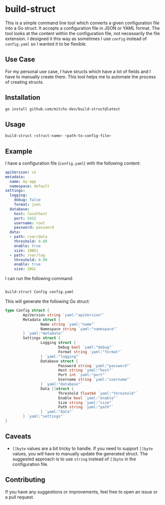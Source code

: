 # build-struct

This is a simple command line tool which converts a given configuration file into a Go struct. It accepts a configuration file in JSON or YAML format. The tool looks at the content within the configuration file, not necessarily the file extension. I designed it this way as sometimes I use `config` instead of `config.yaml` so I wanted it to be flexible.

## Use Case

For my personal use case, I have structs which have a lot of fields and I have to manually create them. This tool helps me to automate the process of creating structs.

## Installation

```bash
go install github.com/mitchs-dev/build-struct@latest
```

## Usage

```bash
build-struct <struct-name> <path-to-config-file>
```

## Example

I have a configuration file (`config.yaml`) with the following content:

```yaml
apiVersion: v1
metadata:
  name: my-app
  namespace: default
settings:
  logging: 
    debug: false
    format: json
  database:
    host: localhost
    port: 5432
    username: root
    password: password
  data:
  - path: /var/data
    threshold: 0.80
    enable: true
    size: 100Gi
  - path: /var/log
    threshold: 0.90
    enable: true
    size: 10Gi
```

I can run the following command:

```bash

build-struct Config config.yaml
```

This will generate the following Go struct:

```go
type Config struct {
        ApiVersion string `yaml:"apiVersion"`
        Metadata struct {
                Name string `yaml:"name"`
                Namespace string `yaml:"namespace"`
        } `yaml:"metadata"`
        Settings struct {
                Logging struct {
                        Debug bool `yaml:"debug"`
                        Format string `yaml:"format"`
                } `yaml:"logging"`
                Database struct {
                        Password string `yaml:"password"`
                        Host string `yaml:"host"`
                        Port int `yaml:"port"`
                        Username string `yaml:"username"`
                } `yaml:"database"`
                Data []struct {
                        Threshold float64 `yaml:"threshold"`
                        Enable bool `yaml:"enable"`
                        Size string `yaml:"size"`
                        Path string `yaml:"path"`
                } `yaml:"data"`
        } `yaml:"settings"`
}
```

## Caveats

- `[]byte` values are a bit tricky to handle. If you need to support `[]byte` values, you will have to manually update the generated struct. The suggested approach is to use `string` instead of `[]byte` in the configuration file.

## Contributing

If you have any suggestions or improvements, feel free to open an issue or a pull request.
